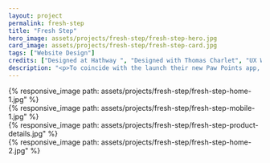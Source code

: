 ```yaml
---
layout: project
permalink: fresh-step
title: "Fresh Step"
hero_image: assets/projects/fresh-step/fresh-step-hero.jpg
card_image: assets/projects/fresh-step/fresh-step-card.jpg
tags: ["Website Design"]
credits: ["Designed at Hathway ", "Designed with Thomas Charlet", "UX Wireframes by Fluid"]
description: "<p>To coincide with the launch their new Paw Points app, Fresh Step wanted to fully redesign their website both to promote the new app and also provide the same Paw Points features in website form.</p>"
---
```


<div class="grid grid--offset">
  <div class="grid__col-12">
    {% responsive_image path: assets/projects/fresh-step/fresh-step-home-1.jpg" %}
  </div>
</div>

<div class="grid grid--offset">
  <div class="grid__col-12">
    {% responsive_image path: assets/projects/fresh-step/fresh-step-mobile-1.jpg" %}
  </div>
</div>

<div class="grid grid--offset">
  <div class="grid__col-12">
    {% responsive_image path: assets/projects/fresh-step/fresh-step-product-details.jpg" %}
  </div>
</div>

<div class="grid grid--offset">
  <div class="grid__col-12">
    {% responsive_image path: assets/projects/fresh-step/fresh-step-home-2.jpg" %}
  </div>
</div>